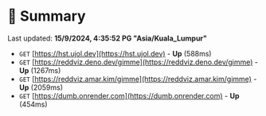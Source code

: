 # 📖 Summary
Last updated: **15/9/2024, 4:35:52 PG "Asia/Kuala_Lumpur"**

- `GET` [https://hst.ujol.dev](https://hst.ujol.dev) - **Up** (588ms)
- `GET` [https://reddviz.deno.dev/gimme](https://reddviz.deno.dev/gimme) - **Up** (1267ms)
- `GET` [https://reddviz.amar.kim/gimme](https://reddviz.amar.kim/gimme) - **Up** (2059ms)
- `GET` [https://dumb.onrender.com](https://dumb.onrender.com) - **Up** (454ms)
